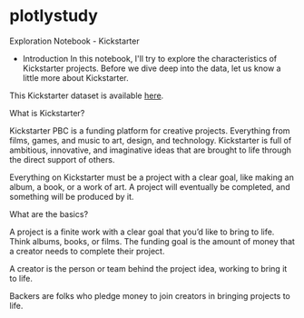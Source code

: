 # plotlystudy
Exploration Notebook - Kickstarter

- Introduction 
In this notebook, I'll try to explore the characteristics of Kickstarter projects. Before we dive deep into the data, let us know a little more about Kickstarter.

This Kickstarter dataset is available [here](https://drive.google.com/open?id=1Q0bxHVsNlUOU5suxGj2MULeUzPCbJYmh).

What is Kickstarter?

Kickstarter PBC is a funding platform for creative projects. Everything from films, games, and music to art, design, and technology. Kickstarter is full of ambitious, innovative, and imaginative ideas that are brought to life through the direct support of others.

Everything on Kickstarter must be a project with a clear goal, like making an album, a book, or a work of art. A project will eventually be completed, and something will be produced by it.

What are the basics?

A project is a finite work with a clear goal that you’d like to bring to life. Think albums, books, or films. The funding goal is the amount of money that a creator needs to complete their project.

A creator is the person or team behind the project idea, working to bring it to life.

Backers are folks who pledge money to join creators in bringing projects to life.
